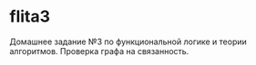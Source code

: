 # flita3
Домашнее задание №3 по функциональной логике и теории алгоритмов. Проверка графа на связанность.
